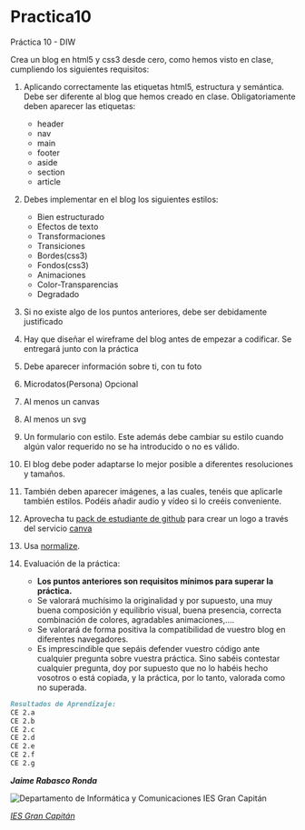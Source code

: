 # Practica10

Práctica 10 - DIW

Crea un blog en html5 y css3 desde cero, como hemos visto en clase, cumpliendo los siguientes requisitos:

1. Aplicando correctamente las etiquetas html5, estructura y semántica. Debe ser diferente al blog que hemos creado en clase. Obligatoriamente deben aparecer las etiquetas:

    - header
    - nav
    - main
    - footer
    - aside
    - section
    - article

2. Debes implementar en el blog los siguientes estilos:

   - Bien estructurado
   - Efectos de texto
   - Transformaciones
   - Transiciones
   - Bordes(css3)
   - Fondos(css3)
   - Animaciones
   - Color-Transparencias
   - Degradado

3. Si no existe algo de los puntos anteriores, debe ser debidamente justificado

4. Hay que diseñar el wireframe del blog antes de empezar a codificar. Se entregará junto con la práctica

5. Debe aparecer información sobre ti, con tu foto

6. Microdatos(Persona) Opcional

7. Al menos un canvas

8. Al menos un svg

9. Un formulario con estilo. Este además debe cambiar su estilo cuando algún valor requerido no se ha introducido o no es válido.

10. El blog debe poder adaptarse lo mejor posible a diferentes resoluciones y tamaños.

11. También deben aparecer imágenes, a las cuales, tenéis que aplicarle también estilos. Podéis añadir audio y vídeo si lo creéis conveniente.

12. Aprovecha tu [pack de estudiante de github](https://education.github.com/pack) para crear un logo a través del servicio [canva](https://www.canva.com/)

13. Usa [normalize](https://necolas.github.io/normalize.css/).

14. Evaluación de la práctica:

    - **Los puntos anteriores son requisitos mínimos para superar la práctica.**
    - Se valorará muchísimo la originalidad y por supuesto, una muy buena composición y equilibrio visual, buena presencia, correcta combinación de colores, agradables animaciones,....
    - Se valorará de forma positiva la compatibilidad de vuestro blog en diferentes navegadores.
    - Es imprescindible que sepáis defender vuestro código ante cualquier pregunta sobre vuestra práctica. Sino sabéis contestar cualquier pregunta, doy por supuesto que no lo habéis hecho vosotros o está copiada, y la práctica, por lo tanto, valorada como no superada.

```markdown
Resultados de Aprendizaje:
CE 2.a
CE 2.b
CE 2.c
CE 2.d
CE 2.e
CE 2.f
CE 2.g
```

___Jaime Rabasco Ronda___

![Departamento de Informática y Comunicaciones IES Gran Capitán](https://informatica.iesgrancapitan.org/wp-content/uploads/2019/12/logo_completo_200x43.png)

_[IES Gran Capitán](https://informatica.iesgrancapitan.org/)_
